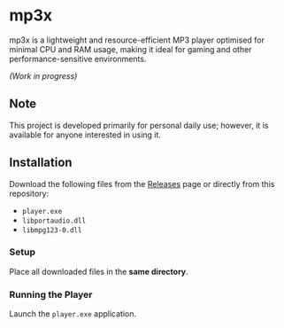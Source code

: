 # mp3x

mp3x is a lightweight and resource-efficient MP3 player optimised for minimal CPU and RAM usage, making it ideal for gaming and other performance-sensitive environments.

*(Work in progress)*

## Note

This project is developed primarily for personal daily use; however, it is available for anyone interested in using it.

## Installation

Download the following files from the [Releases](https://github.com/usafdev/mp3x/releases) page or directly from this repository:

- `player.exe`
- `libportaudio.dll`
- `libmpg123-0.dll`

### Setup

Place all downloaded files in the **same directory**.

### Running the Player

Launch the `player.exe` application.
